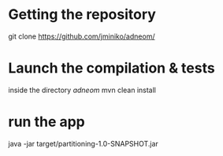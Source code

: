 # Getting the repository
git clone https://github.com/jminiko/adneom/
# Launch the compilation & tests
inside the directory *adneom*
mvn clean install
# run the app
java -jar target/partitioning-1.0-SNAPSHOT.jar  

